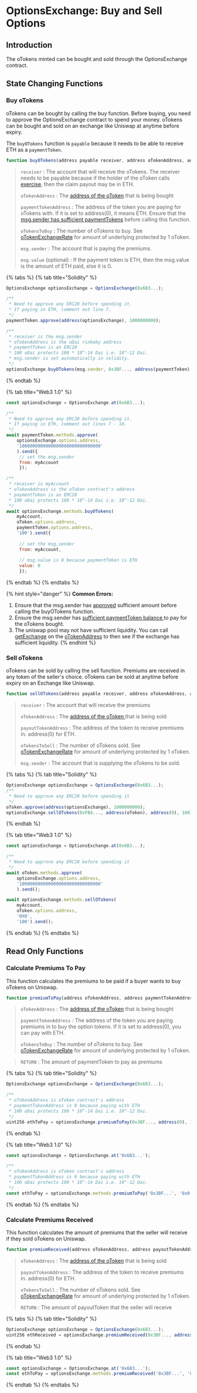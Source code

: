 # OptionsExchange: Buy and Sell Options

## Introduction

The oTokens minted can be bought and sold through the OptionsExchange contract. 

## State Changing Functions

### Buy oTokens

oTokens can be bought by calling the buy function. Before buying, you need to approve the OptionsExchange contract to spend your money. oTokens can be bought and sold on an exchange like Uniswap at anytime before expiry.

The `buyOTokens` function is `payable` because it needs to be able to receive ETH as a `paymentToken`. 

```javascript
function buyOTokens(address payable receiver, address oTokenAddress, address paymentTokenAddress, uint256 oTokensToBuy) payable
```

> `receiver` : The account that will receive the oTokens. The receiver needs to be payable because if the holder of the oToken calls [exercise](otoken.md#exercise), then the claim payout may be in ETH. 
>
> `oTokenAddress` :  The [address of the oToken](abis-smart-contract-addresses.md#networks) that is being bought
>
> `paymentTokenAddress` : The address of the token you are paying for oTokens with. If it is set to address\(0\), it means ETH. Ensure that the [msg.sender has sufficient paymentTokens](optionsexchange-buy-and-sell-otokens.md#calculate-premiums-to-pay) before calling this function.
>
> `oTokensToBuy` : The number of oTokens to buy. See [oTokenExchangeRate](otoken.md#otoken-exchange-rate) for amount of underlying protected by 1 oToken.
>
> `msg.sender` : The account that is paying the premiums.
>
> `msg.value` \(optional\) : If the payment token is ETH, then the msg.value is the amount of ETH paid, else it is 0.

{% tabs %}
{% tab title="Solidity" %}
```javascript
OptionsExchange optionsExchange = OptionsExchange(0x6B3...);

/**
 * Need to approve any ERC20 before spending it. 
 * If paying in ETH, comment out line 7.
 */
paymentToken.approve(address(optionsExchange), 1000000000);

/**
 * receiver is the msg.sender
 * oTokenAddress is the oDai rinkeby address
 * paymentToken is an ERC20
 * 100 oDai protects 100 * 10^-14 Dai i.e. 10^-12 Dai. 
 * msg.sender is set automatically in solidity. 
 */
optionsExchange.buyOTokens(msg.sender, 0x3BF..., address(paymentToken), 100);
```
{% endtab %}

{% tab title="Web3 1.0" %}
```javascript
const optionsExchange = OptionsExchange.at(0x6B3...);

/**
 * Need to approve any ERC20 before spending it.
 * If paying in ETH, comment out lines 7 - 10.
 */
await paymentToken.methods.approve(
    optionsExchange.options.address,
    '1000000000000000000000000000000'
    ).send({
     // set the msg.sender
     from: myAccount
     });

/**
 * receiver is myAccount
 * oTokenAddress is the oToken contract's address
 * paymentToken is an ERC20
 * 100 oDai protects 100 * 10^-14 Dai i.e. 10^-12 Dai. 
 */
await optionsExchange.methods.buyOTokens(
    myAccount, 
    oToken.options.address, 
    paymentToken.options.address, 
    '100').send({
    
     // set the msg.sender
     from: myAccount,
     
     // msg.value is 0 because paymentToken is ETH
     value: 0
     });
```
{% endtab %}
{% endtabs %}

{% hint style="danger" %}
**Common Errors:**

1. Ensure that the msg.sender has [approved](https://ethereum.stackexchange.com/questions/12852/could-somebody-please-explain-in-detail-what-this-ethereum-contract-is-doing) sufficient amount before calling the buyOTokens function.
2. Ensure the msg.sender has [sufficient paymentToken balance ](optionsexchange-buy-and-sell-otokens.md#calculate-premiums-to-pay)to pay for the oTokens bought.
3. The uniswap pool may not have sufficient liquidity. You can call [getExchange](https://docs.uniswap.io/smart-contract-api/factory#getexchange) on the [oTokenAddress](abis-smart-contract-addresses.md#networks) to then see if the exchange has sufficient liquidity. 
{% endhint %}

### Sell oTokens

oTokens can be sold by calling the sell function. Premiums are received in any token of the seller's choice. oTokens can be sold at anytime before expiry on an Exchange like Uniswap. 

```javascript
function sellOTokens(address payable receiver, address oTokenAddress, address payoutTokenAddress, uint256 oTokensToSell) 
```

> `receiver` : The account that will receive the premiums
>
> `oTokenAddress` :  The [address of the oToken ](abis-smart-contract-addresses.md)that is being sold
>
> `payoutTokenAddress` : The address of the token to receive premiums in. address\(0\) for ETH. 
>
> `oTokensToSell` : The number of oTokens sold. See [oTokenExchangeRate](otoken.md#otoken-exchange-rate) for amount of underlying protected by 1 oToken.
>
> `msg.sender` : The account that is supplying the oTokens to be sold.

{% tabs %}
{% tab title="Solidity" %}
```javascript
OptionsExchange optionsExchange = OptionsExchange(0x6B3...);
/**
 * Need to approve any ERC20 before spending it
 */
oToken.approve(address(optionsExchange), 1000000000);
optionsExchange.sellOTokens(0xFB4..., address(oToken), address(0), 100);
```
{% endtab %}

{% tab title="Web3 1.0" %}
```javascript
const optionsExchange = OptionsExchange.at(0x6B3...);

/**
 * Need to approve any ERC20 before spending it
 */
await oToken.methods.approve(
    optionsExchange.options.address,
    '1000000000000000000000000000000'
    ).send();

await optionsExchange.methods.sellOTokens(
    myAccount, 
    oToken.options.address, 
    '0X0', 
    '100').send();
```
{% endtab %}
{% endtabs %}

## Read Only Functions

### Calculate Premiums To Pay

This function calculates the premiums to be paid if a buyer wants to buy oTokens on Uniswap. 

```javascript
function premiumToPay(address oTokenAddress, address paymentTokenAddress, uint256 oTokensToBuy) view returns (uint256)
```

> `oTokenAddress` :  The [address of the oToken](abis-smart-contract-addresses.md#networks) that is being bought
>
> `paymentTokenAddress` : The address of the token you are paying premiums in to buy the option tokens. If it is set to address\(0\), you can pay with ETH. 
>
> `oTokensToBuy` : The number of oTokens to buy. See [oTokenExchangeRate](otoken.md#otoken-exchange-rate) for amount of underlying protected by 1 oToken.

> `RETURN` : The amount of paymentToken to pay as premiums

{% tabs %}
{% tab title="Solidity" %}
```javascript
OptionsExchange optionsExchange = OptionsExchange(0x6B3...);

/** 
 * oTokenAddress is oToken contract's address
 * paymentTokenAddress is 0 because paying with ETH 
 * 100 oDai protects 100 * 10^-14 Dai i.e. 10^-12 Dai.
 */
uint256 ethToPay = optionsExchange.premiumToPay(0x3BF..., address(0), 100);
```
{% endtab %}

{% tab title="Web3 1.0" %}
```javascript
const optionsExchange = OptionsExchange.at('0x6B3...');

/** 
 * oTokenAddress is oToken contract's address
 * paymentTokenAddress is 0 because paying with ETH 
 * 100 oDai protects 100 * 10^-14 Dai i.e. 10^-12 Dai.
 */
const ethToPay = optionsExchange.methods.premiumToPay('0x3BF...', '0x0', '100').call();
```
{% endtab %}
{% endtabs %}

### Calculate Premiums Received 

This function calculates the amount of premiums that the seller will receive if they sold oTokens on Uniswap.

```javascript
function premiumReceived(address oTokenAddress, address payoutTokenAddress, uint256 oTokensToSell) view returns (uint256) 
```

> `oTokenAddress` :  The [address of the oToken](abis-smart-contract-addresses.md#networks) that is being sold
>
> `payoutTokenAddress` : The address of the token to receive premiums in. address\(0\) for ETH. 
>
> `oTokensToSell` : The number of oTokens sold. See [oTokenExchangeRate](otoken.md#otoken-exchange-rate) for amount of underlying protected by 1 oToken.
>
> `RETURN` : The amount of payoutToken that the seller will receive

{% tabs %}
{% tab title="Solidity" %}
```javascript
OptionsExchange optionsExchange = OptionsExchange(0x6B3...);
uint256 ethReceived = optionsExchange.premiumReceived(0x3BF..., address(0), 100);
```
{% endtab %}

{% tab title="Web3 1.0" %}
```javascript
const optionsExchange = OptionsExchange.at('0x6B3...');
const ethToPay = optionsExchange.methods.premiumReceived('0x3BF...', '0x0', '100').call();
```
{% endtab %}
{% endtabs %}

